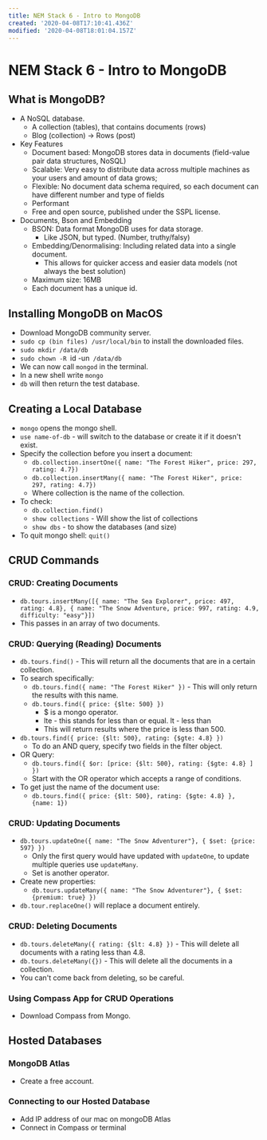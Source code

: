 ```yaml
---
title: NEM Stack 6 - Intro to MongoDB
created: '2020-04-08T17:10:41.436Z'
modified: '2020-04-08T18:01:04.157Z'
---
```


# NEM Stack 6 - Intro to MongoDB

## What is MongoDB?

* A NoSQL database.
  * A collection (tables), that contains documents (rows)
  * Blog (collection) -> Rows (post)
* Key Features
  * Document based: MongoDB stores data in documents (field-value pair data structures, NoSQL)
  * Scalable: Very easy to distribute data across multiple machines as your users and amount of data grows;
  * Flexible: No document data schema required, so each document can have different number and type of fields
  * Performant
  * Free and open source, published under the SSPL license.
* Documents, Bson and Embedding
  * BSON: Data format MongoDB uses for data storage.
    * Like JSON, but typed. (Number, truthy/falsy)
  * Embedding/Denormalising: Including related data into a single document.
    * This allows for quicker access and easier data models (not always the best solution)
  * Maximum size: 16MB
  * Each document has a unique id.

## Installing MongoDB on MacOS

* Download MongoDB community server.
* `sudo cp (bin files) /usr/local/bin` to install the downloaded files.
* `sudo mkdir /data/db`
* `sudo chown -R `id -un` /data/db`
* We can now call `mongod` in the terminal.
* In a new shell write `mongo`
* `db` will then return the test database.

## Creating a Local Database

* `mongo` opens the mongo shell.
* `use name-of-db` - will switch to the database or create it if it doesn't exist.
* Specify the collection before you insert a document:
  * `db.collection.insertOne({ name: "The Forest Hiker", price: 297, rating: 4.7})`
  * `db.collection.insertMany({ name: "The Forest Hiker", price: 297, rating: 4.7})`
  * Where collection is the name of the collection.
* To check:
  * `db.collection.find()`
  * `show collections` - Will show the list of collections
  * `show dbs` - to show the databases (and size)
* To quit mongo shell: `quit()`

## CRUD Commands

### CRUD: Creating Documents

* `db.tours.insertMany([{ name: "The Sea Explorer", price: 497, rating: 4.8}, { name: "The Snow Adventure, price: 997, rating: 4.9, difficulty: "easy"}])`
* This passes in an array of two documents.

### CRUD: Querying (Reading) Documents

* `db.tours.find()` - This will return all the documents that are in a certain collection.
* To search specifically:
  * `db.tours.find({ name: "The Forest Hiker" })` - This will only return the results with this name.
  * `db.tours.find({ price: {$lte: 500} })`
    * $ is a mongo operator.
    * lte - this stands for less than or equal. lt - less than
    * This will return results where the price is less than 500.
* `db.tours.find({ price: {$lt: 500}, rating: {$gte: 4.8} })`
  * To do an AND query, specify two fields in the filter object.
* OR Query:
  * `db.tours.find({ $or: [price: {$lt: 500}, rating: {$gte: 4.8} ] })`
  * Start with the OR operator which accepts a range of conditions.
* To get just the name of the document use:
  * `db.tours.find({ price: {$lt: 500}, rating: {$gte: 4.8} }, {name: 1})`

### CRUD: Updating Documents

* `db.tours.updateOne({ name: "The Snow Adventurer"}, { $set: {price: 597} })`
  * Only the first query would have updated with `updateOne`, to update multiple queries use `updateMany`.
  * Set is another operator.
* Create new properties:
  * `db.tours.updateMany({ name: "The Snow Adventurer"}, { $set: {premium: true} })`
* `db.tour.replaceOne()` will replace a document entirely.

### CRUD: Deleting Documents

* `db.tours.deleteMany({ rating: {$lt: 4.8} })` - This will delete all documents with a rating less than 4.8.
* `db.tours.deleteMany({})` - This will delete all the documents in a collection.
* You can't come back from deleting, so be careful.

### Using Compass App for CRUD Operations

* Download Compass from Mongo.

## Hosted Databases

### MongoDB Atlas

* Create a free account.

### Connecting to our Hosted Database

* Add IP address of our mac on mongoDB Atlas
* Connect in Compass or terminal


  

